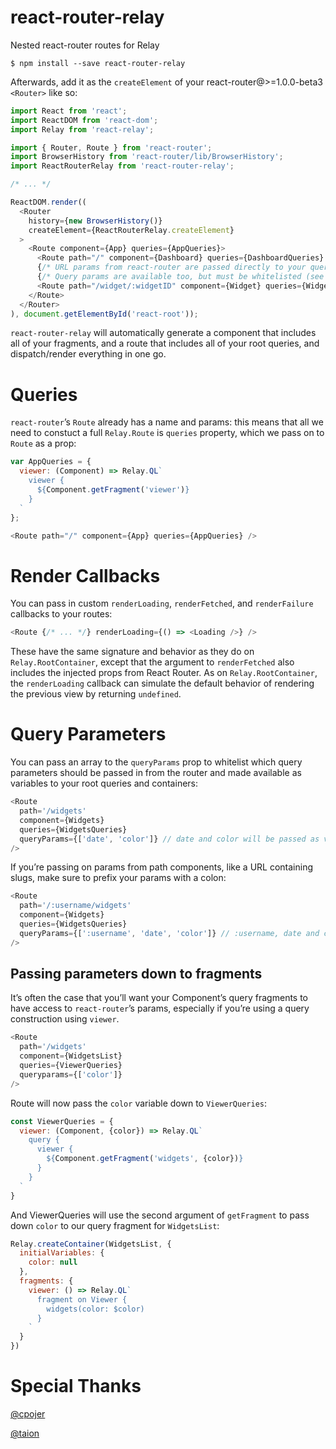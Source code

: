 react-router-relay
=========================
Nested react-router routes for Relay

    $ npm install --save react-router-relay

Afterwards, add it as the `createElement` of your react-router@>=1.0.0-beta3
`<Router>` like so:

```js
import React from 'react';
import ReactDOM from 'react-dom';
import Relay from 'react-relay';

import { Router, Route } from 'react-router';
import BrowserHistory from 'react-router/lib/BrowserHistory';
import ReactRouterRelay from 'react-router-relay';

/* ... */

ReactDOM.render((
  <Router
    history={new BrowserHistory()}
    createElement={ReactRouterRelay.createElement}
  >
    <Route component={App} queries={AppQueries}>
      <Route path="/" component={Dashboard} queries={DashboardQueries} />
      {/* URL params from react-router are passed directly to your query.      */}
      {/* Query params are available too, but must be whitelisted (see below). */}
      <Route path="/widget/:widgetID" component={Widget} queries={WidgetQueries} />
    </Route>
  </Router>
), document.getElementById('react-root'));
```

`react-router-relay` will automatically generate a component that includes all of your fragments, and a route that includes all of your root queries,
and dispatch/render everything in one go.

# Queries

`react-router`’s `Route` already has a name and params: this means that all we need to constuct a full `Relay.Route` is `queries` property, which we pass on to `Route` as a prop:

```js
var AppQueries = {
  viewer: (Component) => Relay.QL`
    viewer {
      ${Component.getFragment('viewer')}
    }
  `
};
```

```js
<Route path="/" component={App} queries={AppQueries} />
```

# Render Callbacks

You can pass in custom `renderLoading`, `renderFetched`, and `renderFailure`
callbacks to your routes:

```js
<Route {/* ... */} renderLoading={() => <Loading />} />
```

These have the same signature and behavior as they do on `Relay.RootContainer`,
except that the argument to `renderFetched` also includes the injected props
from React Router. As on `Relay.RootContainer`, the `renderLoading` callback
can simulate the default behavior of rendering the previous view by returning
`undefined`.

# Query Parameters

You can pass an array to the `queryParams` prop to whitelist which query
parameters should be passed in from the router and made available as
variables to your root queries and containers:

```js
<Route
  path='/widgets'
  component={Widgets}
  queries={WidgetsQueries}
  queryParams={['date', 'color']} // date and color will be passed as variables
/>
```

If you’re passing on params from path components, like a URL containing slugs, make sure to prefix your params with a colon:

```js
<Route
  path='/:username/widgets'
  component={Widgets}
  queries={WidgetsQueries}
  queryParams={[':username', 'date', 'color']} // :username, date and color will be passed as variables
/>
```

## Passing parameters down to fragments

It’s often the case that you’ll want your Component’s query fragments to have access to `react-router`’s params, especially if you’re using a query construction using `viewer`.

```js
<Route
  path='/widgets'
  component={WidgetsList}
  queries={ViewerQueries}
  queryparams={['color']}
/>
```

Route will now pass the `color` variable down to `ViewerQueries`:

```js
const ViewerQueries = {
  viewer: (Component, {color}) => Relay.QL`
    query {
      viewer {
        ${Component.getFragment('widgets', {color})}
      }
    }
  `
}
```

And ViewerQueries will use the second argument of `getFragment` to pass down `color` to our query fragment for `WidgetsList`:

```js
Relay.createContainer(WidgetsList, {
  initialVariables: {
    color: null
  },
  fragments: {
    viewer: () => Relay.QL`
      fragment on Viewer {
        widgets(color: $color)
      }
    `
  }
})
```

# Special Thanks

[@cpojer](https://github.com/cpojer)

[@taion](https://github.com/taion)
